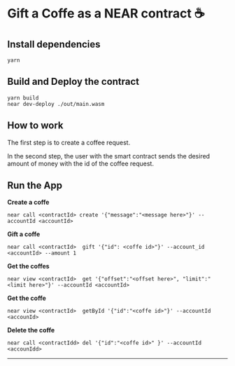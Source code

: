 # Gift a Coffe as a NEAR contract ☕

## Install dependencies 

```
yarn
```

## Build and Deploy the contract

```
yarn build
near dev-deploy ./out/main.wasm
```

## How to  work


The first step is to create a coffee request.

In the second step, the user with the smart contract sends the desired amount of money with the id of the coffee request.


## Run the App

**Create a coffe**

```
near call <contractId> create '{"message":"<message here>"}' --accountId <accountId>
```

**Gift a coffe**

```
near call <contractId>  gift '{"id": <coffe id>"}' --account_id <accountId> --amount 1
```

**Get the coffes**

```
near view <contractId>  get '{"offset":"<offset here>", "limit":"<limit here>"}' --accountId <accountId>
```

**Get the coffe**

```
near view <contractId>  getById '{"id":"<coffe id>"}' --accountId <accounId>
```

**Delete the coffe**

```
near call <contractIdd> del '{"id":"<coffe id>" }' --accountId <accounIdd>
```

---
